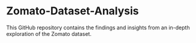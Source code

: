 # Zomato-Dataset-Analysis
This GitHub repository contains the findings and insights from an in-depth exploration of the Zomato dataset.
